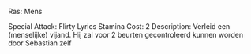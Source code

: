 Ras: Mens

Special Attack: Flirty Lyrics
	Stamina Cost: 2
	Description: Verleid een (menselijke) vijand. Hij zal voor 2 beurten gecontroleerd kunnen worden door Sebastian zelf
